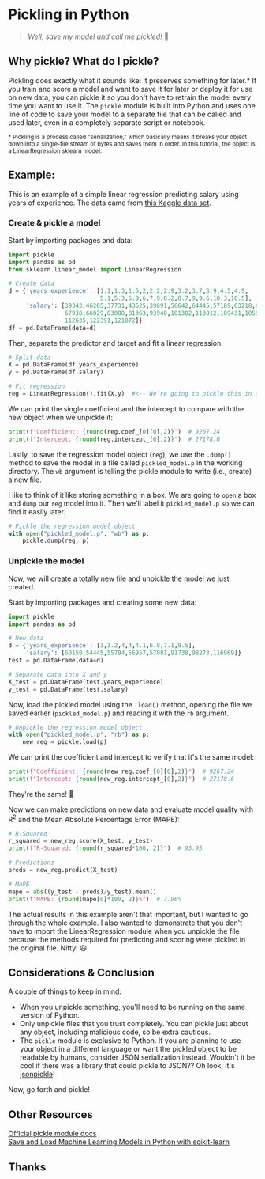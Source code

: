 # Pickling in Python

>_Well, save my model and call me pickled!_ :cucumber:

## Why pickle?  What do I pickle?
Pickling does exactly what it sounds like: it preserves something for later.*  If you train and score a model and want to save it for later or deploy it for use on new data, you can pickle it so you don't have to retrain the model every time you want to use it.  The `pickle` module is built into Python and uses one line of code to save your model to a separate file that can be called and used later, even in a completely separate script or notebook.

<sub>* Pickling is a process called "serialization," which basically means it breaks your object down into a single-file stream of bytes and saves them in order.  In this tutorial, the object is a LinearRegression sklearn model.</sub>

## Example:
This is an example of a simple linear regression predicting salary using years of experience.  The data came from [this Kaggle data set](https://www.kaggle.com/rohankayan/years-of-experience-and-salary-dataset).

### Create & pickle a model
Start by importing packages and data:

```python
import pickle
import pandas as pd
from sklearn.linear_model import LinearRegression

# Create data
d = {'years_experience': [1.1,1.3,1.5,2,2.2,2.9,3.2,3.7,3.9,4.5,4.9,
                          5.1,5.3,5.9,6,7.9,8.2,8.7,9,9.6,10.3,10.5],
     'salary': [39343,46205,37731,43525,39891,56642,64445,57189,63218,61111,
                67938,66029,83088,81363,93940,101302,113812,109431,105582,
                112635,122391,121872]}
df = pd.DataFrame(data=d)
```

Then, separate the predictor and target and fit a linear regression:

```python
# Split data
X = pd.DataFrame(df.years_experience)
y = pd.DataFrame(df.salary)

# Fit regression
reg = LinearRegression().fit(X,y)  #<-- We're going to pickle this in a minute
```

We can print the single coefficient and the intercept to compare with the new object when we unpickle it:

```python
print(f"Coefficient: {round(reg.coef_[0][0],2)}")  # 9267.24
print(f"Intercept: {round(reg.intercept_[0],2)}")  # 27178.6
```

Lastly, to save the regression model object (`reg`), we use the `.dump()` method to save the model in a file called `pickled_model.p` in the working directory.  The `wb` argument is telling the pickle module to write (i.e., create) a new file.

I like to think of it like storing something in a box. We are going to `open` a box and `dump` our `reg` model into it.  Then we'll label it `pickled_model.p` so we can find it easily later.

```python
# Pickle the regression model object
with open("pickled_model.p", "wb") as p:
    pickle.dump(reg, p)
```

### Unpickle the model
Now, we will create a totally new file and unpickle the model we just created.

Start by importing packages and creating some new data:
```python
import pickle
import pandas as pd

# New data
d = {'years_experience': [3,3.2,4,4,4.1,6.8,7.1,9.5],
     'salary': [60150,54445,55794,56957,57081,91738,98273,116969]}
test = pd.DataFrame(data=d)

# Separate data into X and y
X_test = pd.DataFrame(test.years_experience)
y_test = pd.DataFrame(test.salary)
```

Now, load the pickled model using the `.load()` method, opening the file we saved earlier (`pickled_model.p`) and reading it with the `rb` argument.

```python
# Unpickle the regression model object
with open("pickled_model.p", "rb") as p:
    new_reg = pickle.load(p)
```

We can print the coefficient and intercept to verify that it's the same model:

```python
print(f"Coefficient: {round(new_reg.coef_[0][0],2)}")  # 9267.24
print(f"Intercept: {round(new_reg.intercept_[0],2)}")  # 27178.6
```

They're the same! :tada:

Now we can make predictions on new data and evaluate model quality with R<sup>2</sup> and the Mean Absolute Percentage Error (MAPE):

```python
# R-Squared
r_squared = new_reg.score(X_test, y_test)
print(f"R-Squared: {round(r_squared*100, 2)}")  # 93.95

# Predictions
preds = new_reg.predict(X_test)

# MAPE
mape = abs((y_test - preds)/y_test).mean()
print(f"MAPE: {round(mape[0]*100, 2)}%")  # 7.96%
```

The actual results in this example aren't that important, but I wanted to go through the whole example.  I also wanted to demonstrate that you don't have to import the LinearRegression module when you unpickle the file because the methods required for predicting and scoring were pickled in the original file.  Nifty! :smiley:


## Considerations & Conclusion
A couple of things to keep in mind:
- When you unpickle something, you'll need to be running on the same version of Python.
- Only unpickle files that you trust completely.  You can pickle just about any object, including malicious code, so be extra cautious.
- The `pickle` module is exclusive to Python.  If you are planning to use your object in a different language or want the pickled object to be readable by humans, consider JSON serialization instead.  Wouldn't it be cool if there was a library that could pickle to JSON??  Oh look, it's [jsonpickle](https://github.com/jsonpickle/jsonpickle)!


Now, go forth and pickle!


## Other Resources
[Official pickle module docs](https://docs.python.org/3/library/pickle.html)  
[Save and Load Machine Learning Models in Python with scikit-learn](https://machinelearningmastery.com/save-load-machine-learning-models-python-scikit-learn/)


## Thanks
